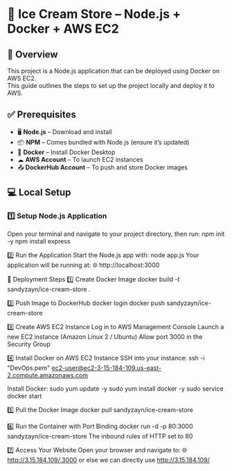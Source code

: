 # 🍦 Ice Cream Store – Node.js + Docker + AWS EC2

## 📜 Overview
This project is a Node.js application that can be deployed using Docker on AWS EC2.  
This guide outlines the steps to set up the project locally and deploy it to AWS.

## ✅ Prerequisites
- 🖥 **Node.js** – Download and install  
- 📦 **NPM** – Comes bundled with Node.js (ensure it’s updated)  
- 🐳 **Docker** – Install Docker Desktop  
- ☁ **AWS Account** – To launch EC2 instances  
- 📤 **DockerHub Account** – To push and store Docker images  


## 💻 Local Setup

### 1️⃣ Setup Node.js Application  
Open your terminal and navigate to your project directory, then run:
npm init -y
npm install express

2️⃣ Run the Application
Start the Node.js app with:
node app.js
Your application will be running at:
🌐 http://localhost:3000

🚀 Deployment Steps
1️⃣ Create Docker Image
docker build -t sandyzayn/ice-cream-store .

2️⃣ Push Image to DockerHub
docker login
docker push sandyzayn/ice-cream-store

3️⃣ Create AWS EC2 Instance
Log in to AWS Management Console
Launch a new EC2 instance (Amazon Linux 2 / Ubuntu)
Allow port 3000 in the Security Group

4️⃣ Install Docker on AWS EC2 Instance
SSH into your instance:
ssh -i "DevOps.pem" ec2-user@ec2-3-15-184-109.us-east-2.compute.amazonaws.com

Install Docker:
sudo yum update -y
sudo yum install docker -y
sudo service docker start

5️⃣ Pull the Docker Image
docker pull sandyzayn/ice-cream-store

6️⃣ Run the Container with Port Binding
docker run -d -p 80:3000 sandyzayn/ice-cream-store
The inbound rules of HTTP set to 80 

7️⃣ Access Your Website
Open your browser and navigate to:
🌐 http://3.15.184.109/:3000
or else we can directly use http://3.15.184.109/

